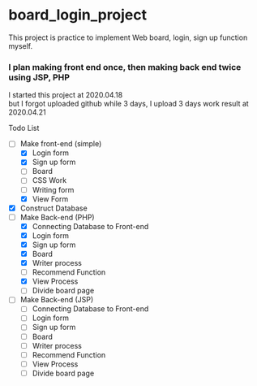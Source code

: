 # board_login_project  
This project is practice to implement Web board, login, sign up function myself.  
### I plan making front end once, then making back end twice using JSP, PHP ###  

I started this project at 2020.04.18  
but I forgot uploaded github while 3 days, I upload 3 days work result at 2020.04.21  
  
Todo List


- [ ] Make front-end (simple)  
  - [x] Login form  
  - [x] Sign up form  
  - [ ] Board  
  - [ ] CSS Work  
  - [ ] Writing form 
  - [x] View Form
  
- [x] Construct Database
- [ ] Make Back-end (PHP)  
  - [x] Connecting Database to Front-end  
  - [x] Login form  
  - [x] Sign up form  
  - [x] Board  
  - [x] Writer process
  - [ ] Recommend Function
  - [x] View Process
  - [ ] Divide board page
  
- [ ] Make Back-end (JSP)  
  - [ ] Connecting Database to Front-end  
  - [ ] Login form  
  - [ ] Sign up form  
  - [ ] Board  
  - [ ] Writer process
  - [ ] Recommend Function
  - [ ] View Process
  - [ ] Divide board page
